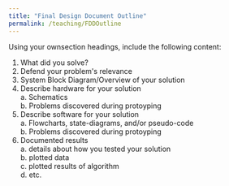 ```yaml
---
title: "Final Design Document Outline"
permalink: /teaching/FDDOutline
---
```


Using your ownsection headings, include the following content:  
1. What did you solve?  
2. Defend your problem's relevance  
3. System Block Diagram/Overview of your solution  
4. Describe hardware for your solution  
  a. Schematics  
  b. Problems discovered during protoyping  
5. Describe software for your solution  
  a. Flowcharts, state-diagrams, and/or pseudo-code  
  b. Problems discovered during protoyping  
6. Documented results  
  a. details about how you tested your solution  
  b. plotted data  
  c. plotted results of algorithm  
  d. etc.  

